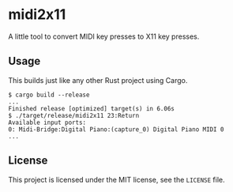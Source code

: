# midi2x11
A little tool to convert MIDI key presses to X11 key presses.

## Usage
This builds just like any other Rust project using Cargo.

``` shell
$ cargo build --release
...
Finished release [optimized] target(s) in 6.06s
$ ./target/release/midi2x11 23:Return
Available input ports:
0: Midi-Bridge:Digital Piano:(capture_0) Digital Piano MIDI 0
...
```

## License

This project is licensed under the MIT license, see the `LICENSE` file.
